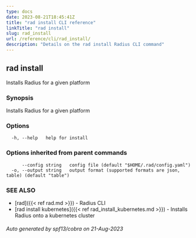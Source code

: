 ```yaml
---
type: docs
date: 2023-08-21T18:45:41Z
title: "rad install CLI reference"
linkTitle: "rad install"
slug: rad_install
url: /reference/cli/rad_install/
description: "Details on the rad install Radius CLI command"
---
```

## rad install

Installs Radius for a given platform

### Synopsis

Installs Radius for a given platform

### Options

```
  -h, --help   help for install
```

### Options inherited from parent commands

```
      --config string   config file (default "$HOME/.rad/config.yaml")
  -o, --output string   output format (supported formats are json, table) (default "table")
```

### SEE ALSO

* [rad]({{< ref rad.md >}})	 - Radius CLI
* [rad install kubernetes]({{< ref rad_install_kubernetes.md >}})	 - Installs Radius onto a kubernetes cluster

###### Auto generated by spf13/cobra on 21-Aug-2023
